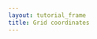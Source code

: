 ```yaml
---
layout: tutorial_frame
title: Grid coordinates
---
```

<script type='text/javascript'>

	var map = L.map('map', {
		center: [0, 0],
		zoom: 0
	});

	L.GridLayer.DebugCoords = L.GridLayer.extend({
		createTile: function (coords, done) {
			var tile = document.createElement('div');
			tile.innerHTML = [coords.x, coords.y, coords.z].join(', ');
			tile.style.outline = '1px solid red';

			setTimeout(function () {
					done(null, tile);	// Syntax is 'done(error, tile)'
			}, 500 + Math.random() * 1500);

			return tile;
		}
	});
	
	L.gridLayer.debugCoords = function(opts) {
		return new L.GridLayer.DebugCoords(opts);
	};

    var debugCoordsGrid = L.gridLayer.debugCoords();
	map.addLayer( debugCoordsGrid );
	
</script>
